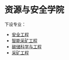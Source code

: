 # 资源与安全学院
下设专业：  

- [安全工程](安全工程.md)  
- [智能采矿工程](智能采矿工程.md)  
- [碳储科学与工程](碳储科学与工程.md)  
- [采矿工程](采矿工程.md)  
